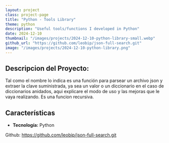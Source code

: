 ```yaml
---
layout: project
class: project-page
title: "Python - Tools Library"
theme: python
description: "Useful tools/functions I developed in Python"
date: 2024-12-10
thumbnail: "/images/projects/2024-12-10-python-library-small.webp"
github_url: "https://github.com/leobip/json-full-search.git"
image: "/images/projects/2024-12-10-python-library.png"
---
```


## Descripcion del Proyecto:
Tal como el nombre lo indica es una función para parsear un archivo json y extraer la clave suministrada, ya sea un valor o un diccionario en el caso de diccionarios anidados, aqui explicare el modo de uso y las mejoras que le vaya realizando.
Es una funcion recursiva.

## Características

- **Tecnología:** Python


Github: https://github.com/leobip/json-full-search.git

